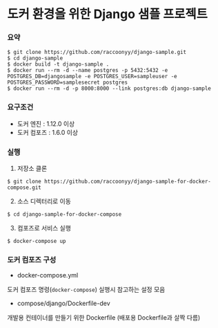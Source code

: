 # 도커 환경을 위한 Django 샘플 프로젝트

### 요약

```
$ git clone https://github.com/raccoonyy/django-sample.git
$ cd django-sample
$ docker build -t django-sample .
$ docker run --rm -d --name postgres -p 5432:5432 -e POSTGRES_DB=djangosample -e POSTGRES_USER=sampleuser -e POSTGRES_PASSWORD=samplesecret postgres
$ docker run --rm -d -p 8000:8000 --link postgres:db django-sample
```

### 요구조건

- 도커 엔진 : 1.12.0 이상
- 도커 컴포즈 : 1.6.0 이상

### 실행

1. 저장소 클론

```
$ git clone https://github.com/raccoonyy/django-sample-for-docker-compose.git
```

2. 소스 디렉터리로 이동

```
$ cd django-sample-for-docker-compose
```

3. 컴포즈로 서비스 실행

```
$ docker-compose up
```

### 도커 컴포즈 구성

- docker-compose.yml

도커 컴포즈 명령(`docker-compose`) 실행시 참고하는 설정 모음

- compose/django/Dockerfile-dev

개발용 컨테이너를 만들기 위한 Dockerfile (배포용 Dockerfile과 살짝 다름)
